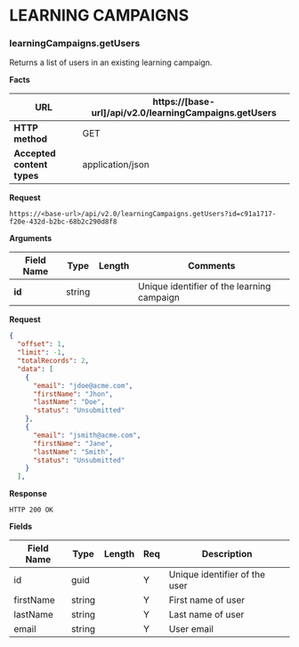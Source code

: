 ﻿**LEARNING CAMPAIGNS**
====================== 

### learningCampaigns.getUsers

Returns a list of users in an existing learning campaign.

**Facts**

| **URL**                    | https://[base-url]/api/v2.0/learningCampaigns.getUsers |
|----------------------------|------------------|
| **HTTP method**            | GET              |
| **Accepted content types** | application/json |

**Request**


```text
https://<base-url>/api/v2.0/learningCampaigns.getUsers?id=c91a1717-f20e-432d-b2bc-68b2c290d8f8
```


**Arguments**

| **Field Name** | **Type** | **Length** | **Comments**                              |
|----------------|----------|------------|-------------------------------------------|
| **id**         | string   |            | Unique identifier of the learning campaign|


**Request**

```json
{
  "offset": 1,
  "limit": -1,
  "totalRecords": 2,
  "data": [
    {
      "email": "jdoe@acme.com",
      "firstName": "Jhon",
      "lastName": "Doe",
      "status": "Unsubmitted"
    },
    {
      "email": "jsmith@acme.com",
      "firstName": "Jane",
      "lastName": "Smith",
      "status": "Unsubmitted"
    }
  ],
```

**Response**

```text
HTTP 200 OK
```

**Fields**

| **Field Name** | **Type** | **Length** | **Req** | **Description**                             |
|----------------|----------|------------|---------|---------------------------------------------|
| id             | guid     |            | Y       | Unique identifier of the user               |
|firstName       |string    |            | Y       | First name of user                          |
|lastName        |string    |            | Y       | Last name of user                           |
|email           |string    |            | Y       | User email                                  |
